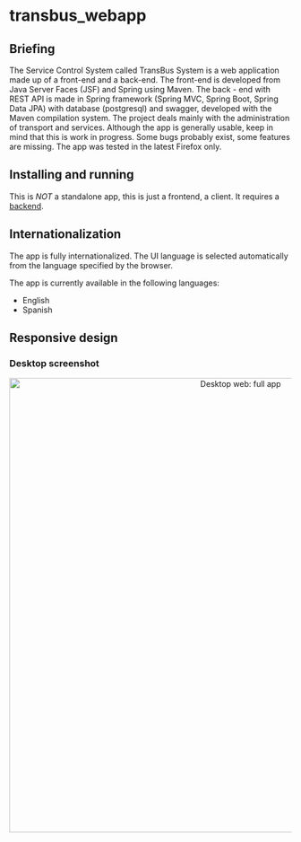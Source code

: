 ﻿# transbus_webapp

## Briefing

The Service Control System called TransBus System is a web application made up of a front-end and a back-end. The front-end is developed from Java Server Faces (JSF) and Spring using Maven. The back - end with REST API is made in Spring framework (Spring MVC, Spring Boot, Spring Data JPA) with database (postgresql) and swagger, developed with the Maven compilation system. The project deals mainly with the administration of transport and services.
Although the app is generally usable, keep in mind that this is work in progress. Some bugs probably exist, some features are missing. The app was tested in the latest Firefox only.

## Installing and running

This is _NOT_ a standalone app, this is just a frontend, a client. It requires a [backend](https://github.com/Rachelpz/transbus_backend).

## Internationalization

The app is fully internationalized. The UI language is selected automatically from the language specified by the browser.

The app is currently available in the following languages:
 * English
 * Spanish
 
 ## Responsive design
 
 ### Desktop screenshot
 
 <p align="center">
   <img src="src/main/webapp/resources/images/Screnshot 1.png" alt="Desktop web: full app" width=810 />
 </p>